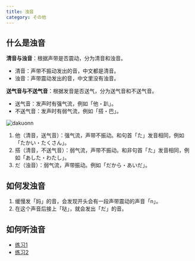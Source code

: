 ```yaml
---
title: 浊音
category: その他
---
```


## 什么是浊音

**清音与浊音**：根据声带是否震动，分为清音和浊音。

- 清音：声带不振动发出的音，中文都是清音。
- 浊音：声带震动发出的音，中文里没有浊音。

**送气音与不送气音**：根据发音是否送气，分为送气音和不送气音。

- 送气音：发声时有强气流，例如「他・趴」。
- 不送气音：发声时有弱气流，例如「搭・巴」。

![dakuonn](japanese-dakuonn)

1. 他（清音，送气音）：强气流，声带不振动。和句首「た」发音相同，例如「たかい・たくさん」。
2. 搭（清音，不送气音）：弱气流，声带不振动。和非句首「た」发音相同，例如「あした・わたし」。
3. だ（浊音）：弱气流，声带振动。例如「だから・あいだ」。

## 如何发浊音

1. 缓慢发「妈」的音，会发现开头会有一段声带震动的声音「n」。
2. 在这个声音后接上「哒」，就会发出「だ」的音。

## 如何听浊音

- [练习1](http://nihongo.hum.tmu.ac.jp/mic-j/VoAspNew/index.html)
- [练习2](https://www.jp-lab.com/stop-voicing-practice1)
